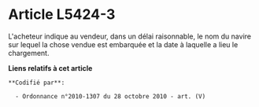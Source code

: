 # Article L5424-3

L'acheteur indique au vendeur, dans un délai raisonnable, le nom du navire sur lequel la chose vendue est embarquée et la
date à laquelle a lieu le chargement.

**Liens relatifs à cet article**

	**Codifié par**:

	  - Ordonnance n°2010-1307 du 28 octobre 2010 - art. (V)
